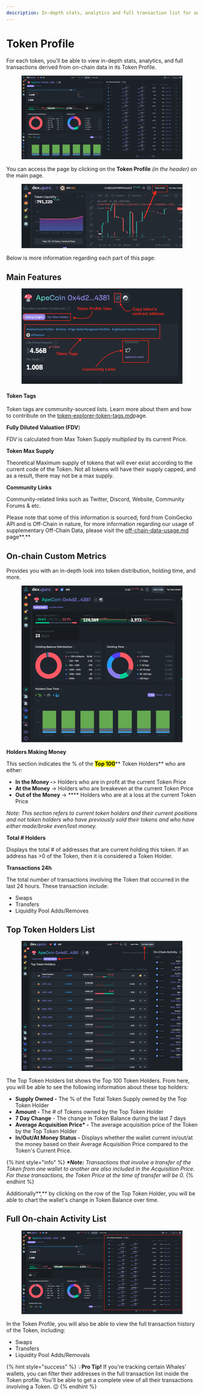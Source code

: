 ```yaml
---
description: In-depth stats, analytics and full transaction list for any token
---
```


# Token Profile

For each token, you'll be able to view in-depth stats, analytics, and full transactions derived from on-chain data in its Token Profile.

<figure><img src="../../.gitbook/assets/Screen Shot 2023-01-18 at 3.23.39 PM.png" alt=""><figcaption></figcaption></figure>

You can access the page by clicking on the **Token Profile** _(in the header)_ on the main page.&#x20;

<figure><img src="../../.gitbook/assets/Screen Shot 2023-01-18 at 3.45.15 PM.png" alt=""><figcaption></figcaption></figure>

Below is more information regarding each part of this page:

## **Main Features**

<figure><img src="../../.gitbook/assets/Screen Shot 2023-01-18 at 3.54.37 PM.png" alt=""><figcaption></figcaption></figure>

#### **Token Tags**

Token tags are community-sourced lists. Learn more about them and how to contribute on the [token-explorer-token-tags.md](token-explorer-token-tags.md "mention")page.&#x20;

**Fully Diluted Valuation (FDV**)

FDV is calculated from Max Token Supply _multiplied_ by its current Price.

**Token Max Supply**

Theoretical Maximum supply of tokens that will ever exist according to the current code of the Token. Not all tokens will have their supply capped, and as a result, there may not be a max supply.

**Community Links**

Community-related links such as Twitter, Discord, Website, Community Forums & etc.

Please note that some of this information is sourced; ford from CoinGecko API and is Off-Chain in nature, for more information regarding our usage of supplementary Off-Chain Data, please visit the [off-chain-data-usage.md](../../data/off-chain-data-usage.md "mention") page**.**

## On-chain Custom Metrics

Provides you with an in-depth look into token distribution, holding time, and more.&#x20;

<figure><img src="../../.gitbook/assets/Screen Shot 2023-01-18 at 4.15.41 PM.png" alt=""><figcaption></figcaption></figure>

**Holders Making Money**

This section indicates the % of the <mark style="background-color:yellow;">**Top 100**</mark>** Token Holders** who are either:

* **In the Money -**> Holders who are in profit at the current Token Price
* **At the Money** -> Holders who are breakeven at the current Token Price
* **Out of the Money** -> **** Holders who are at a loss at the current Token Price

_Note: This section refers to current token holders and their current positions and not token holders who have previously sold their tokens and who have either made/broke even/lost money._

**Total # Holders**

Displays the total # of addresses that are current holding this token. If an address has >0 of the Token, then it is considered a Token Holder.

**Transactions 24h**

The total number of transactions involving the Token that occurred in the last 24 hours. These transaction include:

* Swaps
* Transfers
* Liquidity Pool Adds/Removes&#x20;

## Top Token Holders List

<figure><img src="../../.gitbook/assets/Screen Shot 2023-01-18 at 4.20.42 PM.png" alt=""><figcaption></figcaption></figure>

The Top Token Holders list shows the Top 100 Token Holders. From here, you will be able to see the following information about these top holders:

* **Supply Owned -** The % of the Total Token Supply owned by the Top Token Holder
* **Amount -** The # of Tokens owned by the Top Token Holder
* **7 Day Change** - The change in Token Balance during the last 7 days
* **Average Acquisition Price\* -** The average acquisition price of the Token by the Top Token Holder
* **In/Out/At Money Status -** Displays whether the wallet current in/out/at the money based on their Average Acquisition Price compared to the Token's Current Price.

{% hint style="info" %}
_**\*Note:** Transactions that involve a transfer of the Token from one wallet to another are also included in the Acquisition Price. For these transactions, the Token Price at the time of transfer will be 0._&#x20;
{% endhint %}

Additionally**,** by clicking on the row of the Top Token Holder, you will be able to chart the wallet's change in Token Balance over time.&#x20;

## **Full On-chain Activity List**

<figure><img src="../../.gitbook/assets/Screen Shot 2023-01-18 at 4.23.34 PM.png" alt=""><figcaption></figcaption></figure>

In the Token Profile, you will also be able to view the full transaction history of the Token, including:

* Swaps
* Transfers
* Liquidity Pool Adds/Removals

{% hint style="success" %}
:bulb:**Pro Tip!** If you're tracking certain Whales' wallets, you can filter their addresses in the full transaction list inside the Token profile. You'll be able to get a complete view of all their transactions involving a Token. :wink:
{% endhint %}
